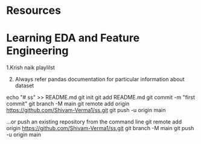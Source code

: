 # Resources
# Learning EDA and Feature Engineering

1.Krish naik playlilst
<!-- https://github.com/krishnaik06/5-Days-Live-EDA-and-Feature-Engineering/blob/main/Zomatodataset.zip -->

2. Always refer pandas documentation for particular information about dataset


echo "# ss" >> README.md
git init
git add README.md
git commit -m "first commit"
git branch -M main
git remote add origin https://github.com/Shivam-Verma1/ss.git
git push -u origin main

…or push an existing repository from the command line
git remote add origin https://github.com/Shivam-Verma1/ss.git
git branch -M main
git push -u origin main